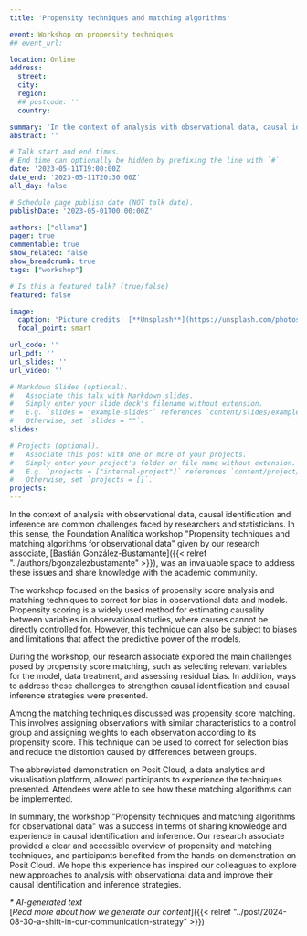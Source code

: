 ```yaml
---
title: 'Propensity techniques and matching algorithms'

event: Workshop on propensity techniques
## event_url: 

location: Online
address:
  street: 
  city: 
  region: 
  ## postcode: ''
  country: 

summary: 'In the context of analysis with observational data, causal identification and inference are common challenges faced by researchers and statisticians. In this sense, the Foundation Analytics workshop "Propensity techniques and matching algorithms for observational data" given by our research associate, Bastián González-Bustamante, was an invaluable space to address these issues and share knowledge with the academic community.'
abstract: ''

# Talk start and end times.
# End time can optionally be hidden by prefixing the line with `#`.
date: '2023-05-11T19:00:00Z'
date_end: '2023-05-11T20:30:00Z'
all_day: false

# Schedule page publish date (NOT talk date).
publishDate: '2023-05-01T00:00:00Z'

authors: ["ollama"]
pager: true
commentable: true
show_related: false
show_breadcrumb: true
tags: ["workshop"]

# Is this a featured talk? (true/false)
featured: false

image:
  caption: 'Picture credits: [**Unsplash**](https://unsplash.com/photos/turned-off-macbook-pro-beside-white-ceramic-mug-filled-with-coffee-aOC7TSLb1o8)'
  focal_point: smart

url_code: ''
url_pdf: ''
url_slides: ''
url_video: ''

# Markdown Slides (optional).
#   Associate this talk with Markdown slides.
#   Simply enter your slide deck's filename without extension.
#   E.g. `slides = "example-slides"` references `content/slides/example-slides.md`.
#   Otherwise, set `slides = ""`.
slides:

# Projects (optional).
#   Associate this post with one or more of your projects.
#   Simply enter your project's folder or file name without extension.
#   E.g. `projects = ["internal-project"]` references `content/project/deep-learning/index.md`.
#   Otherwise, set `projects = []`.
projects:
---
```


In the context of analysis with observational data, causal identification and inference are common challenges faced by researchers and statisticians. In this sense, the Foundation Analítica workshop "Propensity techniques and matching algorithms for observational data" given by our research associate, [Bastián González-Bustamante]({{< relref "../authors/bgonzalezbustamante" >}}), was an invaluable space to address these issues and share knowledge with the academic community.

The workshop focused on the basics of propensity score analysis and matching techniques to correct for bias in observational data and models. Propensity scoring is a widely used method for estimating causality between variables in observational studies, where causes cannot be directly controlled for. However, this technique can also be subject to biases and limitations that affect the predictive power of the models.

During the workshop, our research associate explored the main challenges posed by propensity score matching, such as selecting relevant variables for the model, data treatment, and assessing residual bias. In addition, ways to address these challenges to strengthen causal identification and causal inference strategies were presented.

Among the matching techniques discussed was propensity score matching. This involves assigning observations with similar characteristics to a control group and assigning weights to each observation according to its propensity score. This technique can be used to correct for selection bias and reduce the distortion caused by differences between groups.

The abbreviated demonstration on Posit Cloud, a data analytics and visualisation platform, allowed participants to experience the techniques presented. Attendees were able to see how these matching algorithms can be implemented.

In summary, the workshop "Propensity techniques and matching algorithms for observational data" was a success in terms of sharing knowledge and experience in causal identification and inference. Our research associate provided a clear and accessible overview of propensity and matching techniques, and participants benefited from the hands-on demonstration on Posit Cloud. We hope this experience has inspired our colleagues to explore new approaches to analysis with observational data and improve their causal identification and inference strategies.

_* AI-generated text_ <br>
[_Read more about how we generate our content_]({{< relref "../post/2024-08-30-a-shift-in-our-communication-strategy" >}})